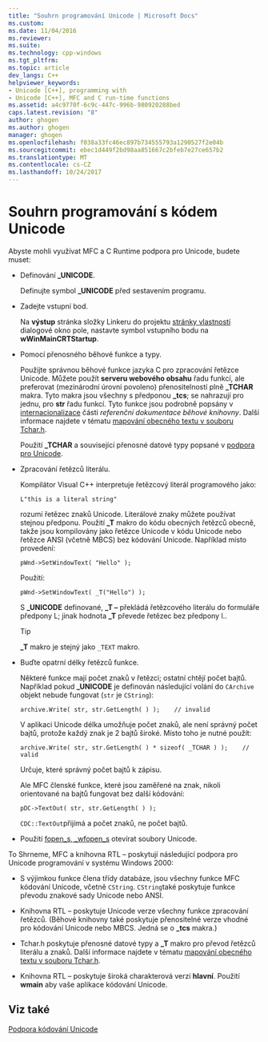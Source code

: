 ```yaml
---
title: "Souhrn programování Unicode | Microsoft Docs"
ms.custom: 
ms.date: 11/04/2016
ms.reviewer: 
ms.suite: 
ms.technology: cpp-windows
ms.tgt_pltfrm: 
ms.topic: article
dev_langs: C++
helpviewer_keywords:
- Unicode [C++], programming with
- Unicode [C++], MFC and C run-time functions
ms.assetid: a4c9770f-6c9c-447c-996b-980920288bed
caps.latest.revision: "8"
author: ghogen
ms.author: ghogen
manager: ghogen
ms.openlocfilehash: f038a33fc46ec897b734555793a1290527f2e04b
ms.sourcegitcommit: ebec1d449f2bd98aa851667c2bfeb7e27ce657b2
ms.translationtype: MT
ms.contentlocale: cs-CZ
ms.lasthandoff: 10/24/2017
---
```

# <a name="unicode-programming-summary"></a>Souhrn programování s kódem Unicode
Abyste mohli využívat MFC a C Runtime podpora pro Unicode, budete muset:  
  
-   Definování **_UNICODE**.  
  
     Definujte symbol **_UNICODE** před sestavením programu.  
  
-   Zadejte vstupní bod.  
  
     Na **výstup** stránka složky Linkeru do projektu [stránky vlastností](../ide/property-pages-visual-cpp.md) dialogové okno pole, nastavte symbol vstupního bodu na **wWinMainCRTStartup**.  
  
-   Pomocí přenosného běhové funkce a typy.  
  
     Použijte správnou běhové funkce jazyka C pro zpracování řetězce Unicode. Můžete použít **serveru webového obsahu** řadu funkcí, ale preferovat (mezinárodní úrovni povoleno) přenositelností plně **_TCHAR** makra. Tyto makra jsou všechny s předponou **_tcs**; se nahrazují pro jednu, pro **str** řadu funkcí. Tyto funkce jsou podrobně popsány v [internacionalizace](../c-runtime-library/internationalization.md) části *referenční dokumentace běhové knihovny*. Další informace najdete v tématu [mapování obecného textu v souboru Tchar.h](../text/generic-text-mappings-in-tchar-h.md).  
  
     Použití **_TCHAR** a související přenosné datové typy popsané v [podpora pro Unicode](../text/support-for-unicode.md).  
  
-   Zpracování řetězců literálu.  
  
     Kompilátor Visual C++ interpretuje řetězcový literál programového jako:  
  
    ```  
    L"this is a literal string"  
    ```  
  
     rozumí řetězec znaků Unicode. Literálové znaky můžete používat stejnou předponu. Použití **_T** makro do kódu obecných řetězců obecně, takže jsou kompilovány jako řetězce Unicode v kódu Unicode nebo řetězce ANSI (včetně MBCS) bez kódování Unicode. Například místo provedení:  
  
    ```  
    pWnd->SetWindowText( "Hello" );  
    ```  
  
     Použití:  
  
    ```  
    pWnd->SetWindowText( _T("Hello") );  
    ```  
  
     S **_UNICODE** definované, **_T –** překládá řetězcového literálu do formuláře předpony L; jinak hodnota **_T** převede řetězec bez předpony l..  
  
    > [!TIP]
    >  **_T** makro je stejný jako `_TEXT` makro.  
  
-   Buďte opatrní délky řetězců funkce.  
  
     Některé funkce mají počet znaků v řetězci; ostatní chtějí počet bajtů. Například pokud **_UNICODE** je definován následující volání do `CArchive` objekt nebude fungovat (`str` je `CString`):  
  
    ```  
    archive.Write( str, str.GetLength( ) );    // invalid  
    ```  
  
     V aplikaci Unicode délka umožňuje počet znaků, ale není správný počet bajtů, protože každý znak je 2 bajtů široké. Místo toho je nutné použít:  
  
    ```  
    archive.Write( str, str.GetLength( ) * sizeof( _TCHAR ) );    // valid  
    ```  
  
     Určuje, které správný počet bajtů k zápisu.  
  
     Ale MFC členské funkce, které jsou zaměřené na znak, nikoli orientované na bajtů fungovat bez další kódování:  
  
    ```  
    pDC->TextOut( str, str.GetLength( ) );  
    ```  
  
     `CDC::TextOut`přijímá a počet znaků, ne počet bajtů.  
  
-   Použití [fopen_s, _wfopen_s](../c-runtime-library/reference/fopen-s-wfopen-s.md) otevírat soubory Unicode.  
  
 To Shrneme, MFC a knihovna RTL – poskytují následující podpora pro Unicode programování v systému Windows 2000:  
  
-   S výjimkou funkce člena třídy databáze, jsou všechny funkce MFC kódování Unicode, včetně `CString`. `CString`také poskytuje funkce převodu znakové sady Unicode nebo ANSI.  
  
-   Knihovna RTL – poskytuje Unicode verze všechny funkce zpracování řetězců. (Běhové knihovny také poskytuje přenositelné verze vhodné pro kódování Unicode nebo MBCS. Jedná se o **_tcs** makra.)  
  
-   Tchar.h poskytuje přenosné datové typy a **_T** makro pro převod řetězců literálu a znaků. Další informace najdete v tématu [mapování obecného textu v souboru Tchar.h](../text/generic-text-mappings-in-tchar-h.md).  
  
-   Knihovna RTL – poskytuje široká charakterová verzi **hlavní**. Použití **wmain** aby vaše aplikace kódování Unicode.  
  
## <a name="see-also"></a>Viz také  
 [Podpora kódování Unicode](../text/support-for-unicode.md)